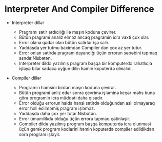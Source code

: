 # Interpreter And Compiler Difference

-  Interpreter dillər
    - Pragramı sətir ardıcılığı ilə maşın koduna çevirər.
    - Bütün pragrami analiz elməz ancaq pragramin icra vaxti çox olar.
    - Error olana qədər olan bütün sətirlər işə salir.
    - Yaddaşda yer tutmu baximdan Compiler dan çox az yer tutur.
    - Error onlan sətirdə pragram dayandığı üçün errorun səbəbini tapmaq asndır.Nisbətən.
    - Interpreter dildə yazılmış pragram başqa bir komputerdə rahatlıqla işləyə bilər sadəcə uyğun dilin həmin koputerdə olmalıdı.

- Compiler  dillər

    - Programin hamsini birdən maşın koduna çevirər.
    - Bütün programi anliz edər sonra çevrimə işləminə keçər məhs buna görə programin icra müddəti daha qısadır.
    - Error olduğu errorun halda hansi sətirdə olduğundan aslı olmayaraq error həll edilməmiş pragram işləməz.
    - Yaddaşda daha çox yer tutar.Nisbətən.
    - Error ümumilikdə olduğu üçün erroru tapmaq çətinləşir.
    - Compiler  dildə yazılmış program başqa komputerdə icra olunmasi üçün gərək program kodlarini həmin koputerdə compiler edildikdən sora program işləyir.
